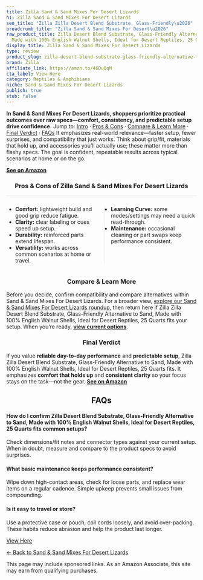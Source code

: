 ```yaml
---
title: Zilla Sand & Sand Mixes For Desert Lizards
h1: Zilla Sand & Sand Mixes For Desert Lizards
seo_title: "Zilla Zilla Desert Blend Substrate, Glass-Friendly\u2026"
breadcrumb_title: "Zilla Sand & Sand Mixes For Desert\u2026"
raw_product_title: Zilla Desert Blend Substrate, Glass-Friendly Alternative to Sand,
  Made with 100% English Walnut Shells, Ideal for Desert Reptiles, 25 Quarts
display_title: Zilla Sand & Sand Mixes For Desert Lizards
type: review
product_slug: zilla-desert-blend-substrate-glass-friendly-alternative-to-sand-made-wi-01865508
brand: Zilla
affiliate_link: https://amzn.to/46DuQqM
cta_label: View Here
category: Reptiles & Amphibians
niche: Sand & Sand Mixes For Desert Lizards
publish: true
stub: false
---
```


<div id="intro" class="full-width"><p><strong>In Sand & Sand Mixes For Desert Lizards, shoppers prioritize practical outcomes over raw specs&mdash;comfort, consistency, and predictable setup drive confidence.</strong> Jump to: <a href="#intro">Intro</a> · <a href="#pros-cons">Pros &amp; Cons</a> · <a href="#compare-more">Compare &amp; Learn More</a> · <a href="#verdict">Final Verdict</a> · <a href="#faqs">FAQs</a> It emphasizes real-world relevance&mdash;faster setup, fewer surprises, and compatibility that just works. Think about grip/fit, materials that hold up, and accessories you’ll actually use; these matter more than flashy specs. The goal is confident, repeatable results across typical scenarios at home or on the go.</p><p><a href="https://amzn.to/46DuQqM" rel="nofollow sponsored noopener" target="_blank"><strong>See on Amazon</strong></a></p></div>
<h3 id="pros-cons" style="text-align:center;">Pros &amp; Cons of Zilla Sand & Sand Mixes For Desert Lizards</h3>
<div class="pc-grid" style="display:grid;grid-template-columns:1fr 1fr;gap:16px;border-top:1px solid #e5e7eb;padding-top:12px;">
  <ul>
    <li><strong>Comfort:</strong> lightweight build and good grip reduce fatigue.</li>
    <li><strong>Clarity:</strong> clear labeling or cues speed up setup.</li>
    <li><strong>Durability:</strong> reinforced parts extend lifespan.</li>
    <li><strong>Versatility:</strong> works across common scenarios at home or travel.</li>
  </ul>
  <ul style="border-left:1px solid #e5e7eb;padding-left:16px;">
    <li><strong>Learning Curve:</strong> some modes/settings may need a quick read-through.</li>
    <li><strong>Maintenance:</strong> occasional cleaning or part swaps keep performance consistent.</li>
  </ul>
</div>


<h3 id="compare-more" style="text-align:center;">Compare &amp; Learn More</h3>
<p>Before you decide, confirm compatibility and compare alternatives within Sand & Sand Mixes For Desert Lizards. For a broader view, <a href="#">explore our Sand & Sand Mixes For Desert Lizards roundup</a>, then return here if Zilla Zilla Desert Blend Substrate, Glass-Friendly Alternative to Sand, Made with 100% English Walnut Shells, Ideal for Desert Reptiles, 25 Quarts fits your setup. When you’re ready, <a href="https://amzn.to/46DuQqM" rel="nofollow sponsored noopener" target="_blank"><strong>view current options</strong></a>.</p>

<h3 id="verdict" style="text-align:center;">Final Verdict</h3>
<p>If you value <strong>reliable day-to-day performance</strong> and <strong>predictable setup</strong>, Zilla Zilla Desert Blend Substrate, Glass-Friendly Alternative to Sand, Made with 100% English Walnut Shells, Ideal for Desert Reptiles, 25 Quarts fits. It emphasizes <strong>comfort that holds up</strong> and <strong>consistent clarity</strong> so your focus stays on the task&mdash;not the gear. <a href="https://amzn.to/46DuQqM" rel="nofollow sponsored noopener" target="_blank"><strong>See on Amazon</strong></a></p>

<h2 id="faqs" style="text-align:center;">FAQs</h2>
<h4><strong>How do I confirm Zilla Desert Blend Substrate, Glass-Friendly Alternative to Sand, Made with 100% English Walnut Shells, Ideal for Desert Reptiles, 25 Quarts fits common setups?</strong></h4>
<p>Check dimensions/fit notes and connector types against your current setup. When in doubt, measure and compare to the product specs to avoid surprises.</p>
<h4><strong>What basic maintenance keeps performance consistent?</strong></h4>
<p>Wipe down high-contact areas, check for loose parts, and replace wear items on a regular cadence. Simple upkeep prevents small issues from compounding.</p>
<h4><strong>Is it easy to travel or store?</strong></h4>
<p>Use a protective case or pouch, coil cords loosely, and avoid over-packing. These habits reduce abrasion and help the product last longer.</p>

<p><a class="btn" href="https://amzn.to/46DuQqM" target="_blank" rel="nofollow sponsored noopener">View Here</a></p>
<p><a href="/roundups/reptiles-amphibians/sand-sand-mixes-for-desert-lizards/">← Back to Sand & Sand Mixes For Desert Lizards</a></p>
<aside class="disclosure">This page may include sponsored links. As an Amazon Associate, this site may earn from qualifying purchases.</aside>
